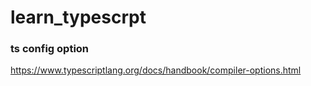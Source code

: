 # learn_typescrpt

### ts config option

https://www.typescriptlang.org/docs/handbook/compiler-options.html

